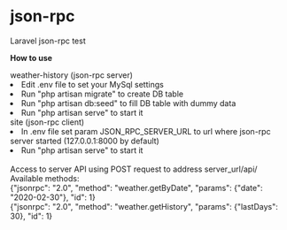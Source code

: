 # json-rpc
Laravel json-rpc test

<p><strong>How to use</strong></p>
weather-history (json-rpc server)
<li>Edit .env file to set your MySql settings
<li>Run "php artisan migrate" to create DB table
<li>Run "php artisan db:seed" to fill DB table with dummy data
<li>Run "php artisan serve" to start it
<br>
site (json-rpc client)
<li>In .env file set param JSON_RPC_SERVER_URL to url where json-rpc server started (127.0.0.1:8000 by default)
<li>Run "php artisan serve" to start it
<br>
<br>
Access to server API using POST request to address server_url/api/
<br>
Available methods:
<br>
{"jsonrpc": "2.0", "method": "weather.getByDate", "params": {"date": "2020-02-30"}, "id": 1}
<br>
{"jsonrpc": "2.0", "method": "weather.getHistory", "params": {"lastDays": 30}, "id": 1}

